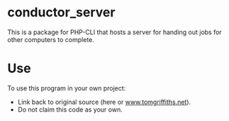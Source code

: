 # conductor_server
This is a package for PHP-CLI that hosts a server for handing out jobs for other computers to complete.

# Use
To use this program in your own project:
* Link back to original source (here or www.tomgriffiths.net).
* Do not claim this code as your own.

